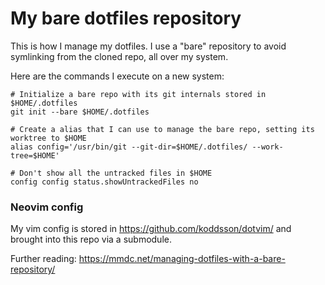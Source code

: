 # My bare dotfiles repository

This is how I manage my dotfiles. I use a "bare" repository to avoid symlinking from the cloned repo, all over my system.

Here are the commands I execute on a new system:

```
# Initialize a bare repo with its git internals stored in $HOME/.dotfiles
git init --bare $HOME/.dotfiles

# Create a alias that I can use to manage the bare repo, setting its worktree to $HOME
alias config='/usr/bin/git --git-dir=$HOME/.dotfiles/ --work-tree=$HOME'

# Don't show all the untracked files in $HOME
config config status.showUntrackedFiles no
```

### Neovim config

My vim config is stored in https://github.com/koddsson/dotvim/ and brought into this repo via a submodule.

Further reading: https://mmdc.net/managing-dotfiles-with-a-bare-repository/
